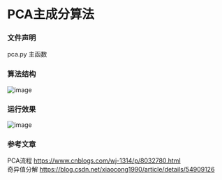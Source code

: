 # PCA主成分算法
### 文件声明
pca.py 主函数  
### 算法结构
 ![image](https://github.com/gzsyf/Algorithm/blob/master/PCA/pca.png)  
### 运行效果
 ![image](https://github.com/gzsyf/Algorithm/blob/master/PCA/pca_result.PNG)  
### 参考文章
PCA流程 https://www.cnblogs.com/wj-1314/p/8032780.html  
奇异值分解 https://blog.csdn.net/xiaocong1990/article/details/54909126  
